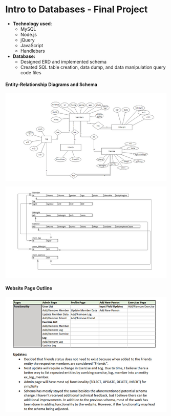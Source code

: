 # Intro to Databases - Final Project

* **Technology used**: 
  * MySQL
  * Node.js
  * jQuery
  * JavaScript
  * Handlebars
* **Database:** 
  * Designed ERD and implemented schema 
  * Created SQL table creation, data dump, and data manipulation query code files



#### Entity-Relationship Diagrams and Schema

![erdiagram](./images/erdiagram.jpg)



![schema1](./images/schema1.jpg)



#### Website Page Outline

![pageoutline](./images/pageoutline.jpg)